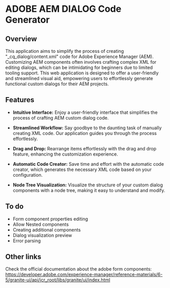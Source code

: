 # ADOBE AEM DIALOG Code Generator

## Overview

This application aims to simplify the process of creating "\_cq_dialog/content.xml" code for Adobe Experience Manager (AEM). Customizing AEM components often involves crafting complex XML for editing dialogs, which can be intimidating for beginners due to limited tooling support. This web application is designed to offer a user-friendly and streamlined visual aid, empowering users to effortlessly generate functional custom dialogs for their AEM projects.

## Features

- **Intuitive Interface:** Enjoy a user-friendly interface that simplifies the process of crafting AEM custom dialog code.

- **Streamlined Workflow:** Say goodbye to the daunting task of manually creating XML code. Our application guides you through the process effortlessly.

- **Drag and Drop:** Rearrange items effortlessly with the drag and drop feature, enhancing the customization experience.

- **Automatic Code Creator:** Save time and effort with the automatic code creator, which generates the necessary XML code based on your configuration.

- **Node Tree Visualization:** Visualize the structure of your custom dialog components with a node tree, making it easy to understand and modify.

## To do

- Form component properties editing
- Allow Nested components
- Creating additional components
- Dialog visualization preview
- Error parsing

## Other links

Check the official documentation about the adobe form components:
https://developer.adobe.com/experience-manager/reference-materials/6-5/granite-ui/api/jcr_root/libs/granite/ui/index.html
